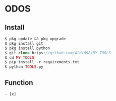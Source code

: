 # ODOS
## Install
```php
$ pkg update && pkg upgrade
$ pkg install git
$ pkg install python
$ git clone https://github.com/Aldi098/MY-TOOLS
$ cd MY-TOOLS
$ pip install -r requirements.txt
$ python TOOLS.py
```
## Function
```
- [x]
```
